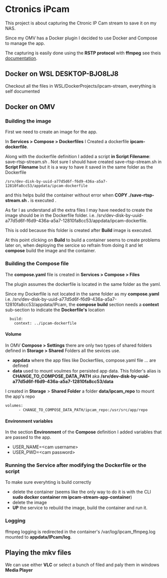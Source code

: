 # Ctronics iPcam

This project is about capturing the Ctronic IP Cam stream to save it on my NAS.

Since my OMV has a Docker plugin I decided to use Docker and Compose to manage the app.

The capturing is easily done using the **RSTP protocol** with **ffmpeg** see theis [documentation](https://medium.com/@tom.humph/saving-rtsp-camera-streams-with-ffmpeg-baab7e80d767).

## Docker on WSL DESKTOP-BJO8LJ8

Checkout all the files in WSL/DockerProjects/ipcam-stream, everything is self documented


## Docker on OMV

### Building the image

First we need to create an image for the app. 

In **Services > Compose > Dockerfiles** I Created a dockerfile **ipcam-dockerfile**.

Along with the dockerfile definition I added a script **in Script Filename**: save-rtsp-stream.sh . 
Not sure I should have created save-rtsp-stream.sh in **Script Filename** but it is a way to have it saved in the same folder as the Dockerfile 
```
/srv/dev-disk-by-uuid-a77d5d6f-f6d9-436a-a5a7-12810fa8cc53/appdata/ipcam-dockerfile
```
and this helps build the container without error when **COPY ./save-rtsp-stream.sh .** is executed . 

As far I as understand all the extra files I may have needed to create the image should be in the Dockerfile folder. 
i.e. /srv/dev-disk-by-uuid-a77d5d6f-f6d9-436a-a5a7-12810fa8cc53/appdata/ipcam-dockerfile. 

This is odd because this folder is created after **Build** image is executed.

At this point clicking on **Build** to build a container seems to create problems later on, when deploying the sercice
so refrain from doing it and let **compose** build the image and the container.

### Building the Compose file

The **compose.yaml** file is created in **Services > Compose > Files**

The plugin assumes the dockerfile is located in the same folder as the yaml.

Since my Dockerfile is not located in the same folder as my **compose.yaml** i.e. /srv/dev-disk-by-uuid-a77d5d6f-f6d9-436a-a5a7-12810fa8cc53/appdata/IPcam,
the **compose build** section needs a **context** sub-section to indicate the **Dockerfile's** location
```
  build:
    context: ../ipcam-dockerfile
```

#### Volume
In OMV **Compose > Settings** there are only two types of shared folders defined in **Storage > Shared** Folders all the sevices use.
* **appdata** where the app files like Dockerfiles, compose.yaml file ... are defined
* **data** used to mount voulmes for persisted app data. This folder's alias is **CHANGE_TO_COMPOSE_DATA_PATH** aka **/srv/dev-disk-by-uuid-a77d5d6f-f6d9-436a-a5a7-12810fa8cc53/data**

I created in **Storage** > **Shared Folder** a folder **data/ipcam_repo** to mount the app's repo
```
volumes:
      - CHANGE_TO_COMPOSE_DATA_PATH/ipcam_repo:/usr/src/app/repo
```

#### Environment variables
In the section **Environment** of the **Compose** definition I added variables that are passed to the app.
* USER_NAME=\<cam username>
* USER_PWD=\<cam password>
  

### Running the Service after modifying the Dockerfile or the script

To make sure everyhting is build correctly

* delete the container (seems like the only way to do it is with the CLI **sudo docker container rm ipcam-stream-app-container**)
* delete the image
* **UP** the service to rebuild the image, build the container and run it.
  

### Logging

ffmpeg logging is redirected in the container's /var/log/ipcam_ffmpeg.log mounted to **appdata/IPcam/log**.

## Playing the mkv files

We can use either **VLC** or select a bunch of filed and paly them in windows **Media Player**

